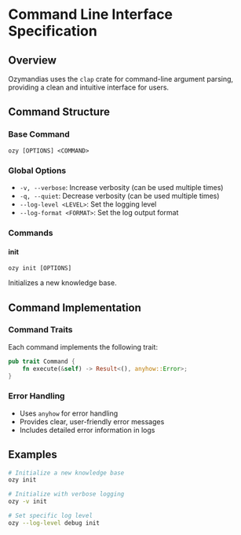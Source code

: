 # Command Line Interface Specification

## Overview

Ozymandias uses the `clap` crate for command-line argument parsing, providing a clean and intuitive interface for users.

## Command Structure

### Base Command

```
ozy [OPTIONS] <COMMAND>
```

### Global Options

- `-v, --verbose`: Increase verbosity (can be used multiple times)
- `-q, --quiet`: Decrease verbosity (can be used multiple times)
- `--log-level <LEVEL>`: Set the logging level
- `--log-format <FORMAT>`: Set the log output format

### Commands

#### init

```
ozy init [OPTIONS]
```

Initializes a new knowledge base.

## Command Implementation

### Command Traits

Each command implements the following trait:

```rust
pub trait Command {
    fn execute(&self) -> Result<(), anyhow::Error>;
}
```

### Error Handling

- Uses `anyhow` for error handling
- Provides clear, user-friendly error messages
- Includes detailed error information in logs

## Examples

```bash
# Initialize a new knowledge base
ozy init

# Initialize with verbose logging
ozy -v init

# Set specific log level
ozy --log-level debug init
```

